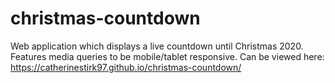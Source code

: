 # christmas-countdown

Web application which displays a live countdown until Christmas 2020. Features media queries to be mobile/tablet responsive.
Can be viewed here: https://catherinestirk97.github.io/christmas-countdown/
